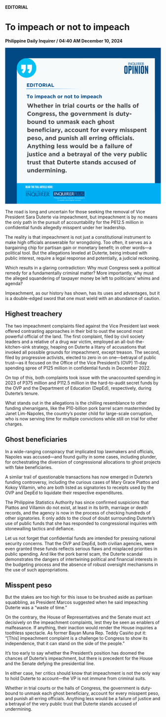 **EDITORIAL**

# To impeach or not to impeach

****Philippine Daily Inquirer / 04:40 AM December 10, 2024****

![Image](https://raw.githubusercontent.com/github-jl14/scrapy_api/refs/heads/main/images/editorial12102024.png)

The road is long and uncertain for those seeking the removal of Vice President Sara Duterte via impeachment, but impeachment is by no means the only path in the pursuit of accountability for the P612.5 million in confidential funds allegedly misspent under her leadership.

The reality is that impeachment is not just a constitutional instrument to make high officials answerable for wrongdoing. Too often, it serves as a bargaining chip for partisan gain or monetary benefit; in other words—a political tool. But the allegations leveled at Duterte, being imbued with public interest, require a legal response and potentially, a judicial reckoning.

Which results in a glaring contradiction: Why must Congress seek a political remedy for a fundamentally criminal matter? More importantly, why must the alleged squandering of taxpayer money be left to politicians’ whims and agenda?

Impeachment, as our history has shown, has its uses and advantages, but it is a double-edged sword that one must wield with an abundance of caution.

## Highest treachery

The two impeachment complaints filed against the Vice President last week offered contrasting approaches in their bid to oust the second most powerful official of the land. The first complaint, filed by civil society leaders and a relative of a drug war victim, employed an all-but-the-kitchen-sink strategy, heaping on Duterte a litany of accusations that invoked all possible grounds for impeachment, except treason. The second, filed by progressive activists, elected to zero in on one—betrayal of public trust—as it focused on the Office of the Vice President’s (OVP) 11-day spending spree of P125 million in confidential funds in December 2022.

On top of this, both complaints took issue with the unaccounted spending in 2023 of P375 million and P112.5 million in the hard-to-audit secret funds by the OVP and the Department of Education (DepEd), respectively, during Duterte’s tenure.

What stands out in the allegations is the chilling resemblance to other funding shenanigans, like the P10-billion pork barrel scam masterminded by Janet Lim-Napoles, the country’s poster child for large-scale corruption, who is now serving time for multiple convictions while still on trial for other charges.

## Ghost beneficiaries

In a wide-ranging conspiracy that implicated top lawmakers and officials, Napoles was accused—and found guilty in some cases, including plunder, for orchestrating the diversion of congressional allocations to ghost projects with fake beneficiaries.

A similar trail of questionable transactions has now emerged in Duterte’s funding controversy, including the curious cases of Mary Grace Piattos and Kokoy Villamin, who are both listed as signatories to receipts used by the OVP and DepEd to liquidate their respective expenditures.

The Philippine Statistics Authority has since confirmed suspicions that Piattos and Villamin do not exist, at least in its birth, marriage or death records, and the agency is now in the process of checking hundreds of other signatories. It only adds to the cloud of doubt surrounding Duterte’s use of public funds that she has responded to congressional inquiries with stonewalling tactics and defiance.

Let us not forget that confidential funds are intended for pressing national security concerns. That the OVP and DepEd, both civilian agencies, were even granted these funds reflects serious flaws and misplaced priorities in public spending. And like the pork barrel scam, the Duterte scandal demonstrates the dangers of intertwining political and financial interests in the budgeting process and the absence of robust oversight mechanisms in the use of such appropriations.

## Misspent peso

But the stakes are too high for this issue to be brushed aside as partisan squabbling, as President Marcos suggested when he said impeaching Duterte was a “waste of time.”

On the contrary, the House of Representatives and the Senate must act decisively on the impeachment complaints, lest they be seen as enablers of malfeasance. If anything, their inaction would render the House inquiries a toothless spectacle. As former Bayan Muna Rep. Teddy Casiño put it: “[This] impeachment complaint is a challenge to Congress to show its independence, that it can stand on the side of the people.”

It’s too early to say whether the President’s position has doomed the chances of Duterte’s impeachment, but there is precedent for the House and the Senate defying the presidential line.

In either case, her critics should know that impeachment is not the only way to hold Duterte to account—the VP is not immune from criminal suits.

Whether in trial courts or the halls of Congress, the government is duty-bound to unmask each ghost beneficiary, account for every misspent peso, and punish all erring officials. Anything less would be a failure of justice and a betrayal of the very public trust that Duterte stands accused of undermining.